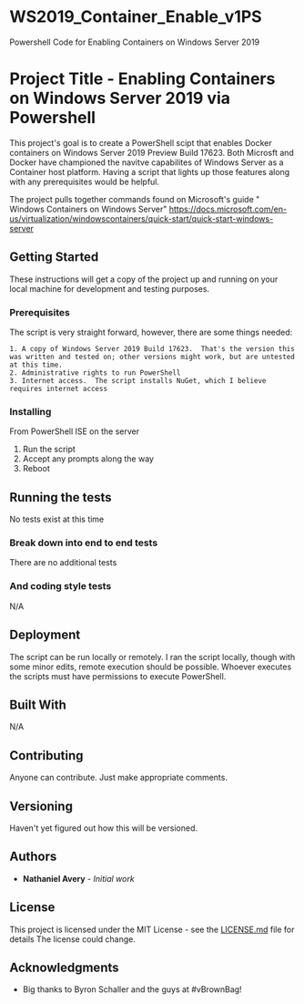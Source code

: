 # WS2019_Container_Enable_v1PS
Powershell Code for Enabling Containers on Windows Server 2019

# Project Title - Enabling Containers on Windows Server 2019 via Powershell

This project's goal is to create a PowerShell scipt that enables Docker containers on Windows Server 2019 Preview Build 17623.  Both Microsft and Docker have championed the navitve capabilites of Windows Server as a Container host platform.  Having a script that lights up those features along with any prerequisites would be helpful.

The project pulls together commands found on Microsoft's guide "
Windows Containers on Windows Server"  https://docs.microsoft.com/en-us/virtualization/windowscontainers/quick-start/quick-start-windows-server

## Getting Started

These instructions will get a copy of the project up and running on your local machine for development and testing purposes. 

### Prerequisites

The script is very straight forward, however, there are some things needed:

```
1. A copy of Windows Server 2019 Build 17623.  That's the version this was written and tested on; other versions might work, but are untested at this time.
2. Administrative rights to run PowerShell
3. Internet access.  The script installs NuGet, which I believe requires internet access
```

### Installing

From PowerShell ISE on the server

1. Run the script
2. Accept any prompts along the way
3. Reboot

## Running the tests

No tests exist at this time

### Break down into end to end tests

There are no additional tests

### And coding style tests

N/A

## Deployment

The script can be run locally or remotely.  I ran the script locally, though with some minor edits, remote execution should be possible.  Whoever executes the scripts must have permissions to execute PowerShell.  

## Built With

N/A

## Contributing

Anyone can contribute.  Just make appropriate comments.

## Versioning

Haven't yet figured out how this will be versioned.

## Authors

* **Nathaniel Avery** - *Initial work* 

## License

This project is licensed under the MIT License - see the [LICENSE.md](LICENSE.md) file for details
The license could change.

## Acknowledgments

* Big thanks to Byron Schaller and the guys at #vBrownBag!  



